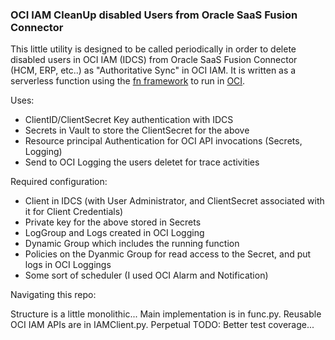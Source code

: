 ### OCI IAM CleanUp disabled Users from Oracle SaaS Fusion Connector

This little utility is designed to be called periodically in order to delete disabled users in OCI IAM (IDCS) from Oracle SaaS Fusion Connector (HCM, ERP, etc..) as "Authoritative Sync" in OCI IAM. It is written as a serverless function using the [fn framework](https://fnproject.io/) to run in [OCI](https://cloud.oracle.com/). 

Uses:

* ClientID/ClientSecret Key authentication with IDCS
* Secrets in Vault to store the ClientSecret for the above
* Resource principal Authentication for OCI API invocations (Secrets, Logging)
* Send to OCI Logging the users deletet for trace activities

Required configuration:

* Client in IDCS (with User Administrator, and ClientSecret associated with it for Client Credentials)
* Private key for the above stored in Secrets
* LogGroup and Logs created in OCI Logging
* Dynamic Group which includes the running function
* Policies on the Dyanmic Group for read access to the Secret, and put logs in OCI Loggings
* Some sort of scheduler (I used OCI Alarm and Notification)


Navigating this repo:

Structure is a little monolithic... Main implementation is in func.py. Reusable OCI IAM APIs are in IAMClient.py. 
Perpetual TODO: Better test coverage...
